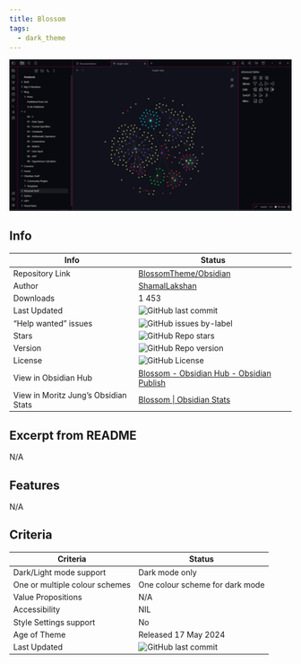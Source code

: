 ```yaml
---
title: Blossom
tags:
  - dark_theme
---
```


![Blossom Theme Screenshot](https://raw.githubusercontent.com/BlossomTheme/Obsidian/refs/heads/master/screenshot01.png)

## Info

|Info|Status|
|---|---|
|Repository Link|[BlossomTheme/Obsidian](https://github.com/BlossomTheme/Obsidian)|
|Author|[ShamalLakshan](https://github.com/ShamalLakshan)|
|Downloads|1 453|
|Last Updated|![GitHub last commit](https://img.shields.io/github/last-commit/BlossomTheme/Obsidian?color=573E7A&amp;label=last%20update&amp;logo=github&amp;style=for-the-badge)|
|“Help wanted” issues|![GitHub issues by-label](https://img.shields.io/github/issues/BlossomTheme/Obsidian/help%20wanted?color=573E7A&amp;logo=github&amp;style=for-the-badge)|
|Stars|![GitHub Repo stars](https://img.shields.io/github/stars/BlossomTheme/Obsidian?color=573E7A&amp;logo=github&amp;style=for-the-badge)|
|Version|![GitHub Repo version](https://img.shields.io/github/v/release/BlossomTheme/Obsidian?color=573E7A&amp;logo=github&amp;style=for-the-badge&sort=semver)|
|License|![GitHub License](https://img.shields.io/github/license/BlossomTheme/Obsidian?style=for-the-badge)|
|View in Obsidian Hub|[Blossom \- Obsidian Hub \- Obsidian Publish](https://publish.obsidian.md/hub/02+-+Community+Expansions/02.05+All+Community+Expansions/Themes/Blossom)|
|View in Moritz Jung’s Obsidian Stats|[Blossom \| Obsidian Stats](https://www.moritzjung.dev/obsidian-stats/themes/blossom/)|

## Excerpt from README

N/A

## Features

N/A

## Criteria

|Criteria|Status|
|---|---|
|Dark/Light mode support|Dark mode only|
|One or multiple colour schemes|One colour scheme for dark mode|
|Value Propositions|N/A|
|Accessibility|NIL|
|Style Settings support|No|
|Age of Theme|Released 17 May 2024|
|Last Updated|![GitHub last commit](https://img.shields.io/github/last-commit/BlossomTheme/Obsidian?color=573E7A&amp;label=last%20update&amp;logo=github&amp;style=for-the-badge)|
